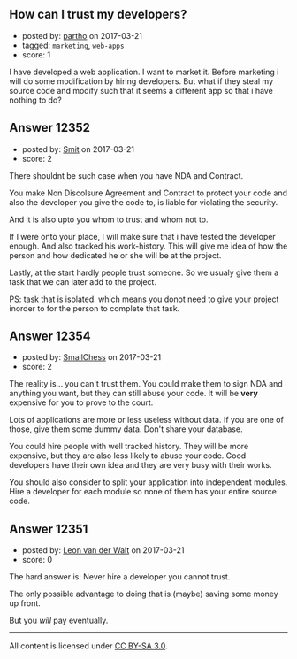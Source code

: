 ## How can I trust my developers?

- posted by: [partho](https://stackexchange.com/users/5058446/partho) on 2017-03-21
- tagged: `marketing`, `web-apps`
- score: 1

I have developed  a web application. I want to market it. Before marketing i will do some modification by hiring developers. But what if they steal my source code and modify such that it seems a different app so that i have nothing to do?


## Answer 12352

- posted by: [Smit](https://stackexchange.com/users/7665731/smit) on 2017-03-21
- score: 2

There shouldnt be such case when you have NDA and Contract.

You make Non Discolsure Agreement and Contract to protect your code and also the developer you give the code to, is liable for violating the security.

And it is also upto you whom to trust and whom not to.

If I were onto your place, I will make sure that i have tested the developer enough. And also tracked his work-history. This will give me idea of how the person and how dedicated he or she will be at the project.

Lastly, at the start hardly people trust someone. So we usualy give them a task that we can later add to the project.

PS: task that is isolated. which means you donot need to give your project inorder to for the person to complete that task.


## Answer 12354

- posted by: [SmallChess](https://stackexchange.com/users/124226/smallchess) on 2017-03-21
- score: 2

The reality is... you can't trust them. You could make them to sign NDA and anything you want, but they can still abuse your code. It will be **very** expensive for you to prove to the court.

Lots of applications are more or less useless without data. If you are one of those, give them some dummy data. Don't share your database.

You could hire people with well tracked history. They will be more expensive, but they are also less likely to abuse your code. Good developers have their own idea and they are very busy with their works.

You should also consider to split your application into independent modules. Hire a developer for each module so none of them has your entire source code.


## Answer 12351

- posted by: [Leon van der Walt](https://stackexchange.com/users/18817/leon-van-der-walt) on 2017-03-21
- score: 0

The hard answer is: Never hire a developer you cannot trust.

The only possible advantage to doing that is (maybe) saving some money up front.

But you *will* pay eventually.



---

All content is licensed under [CC BY-SA 3.0](https://creativecommons.org/licenses/by-sa/3.0/).
